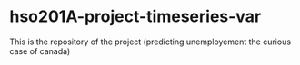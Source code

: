 # hso201A-project-timeseries-var
This is the repository of the project (predicting unemployement the curious case of canada)
